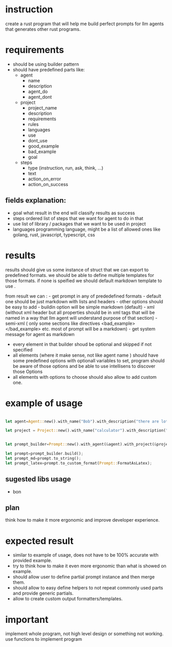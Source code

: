 # instruction

create a rust program that will help me build perfect prompts for llm agents
that generates other rust programs.

# requirements

- should be using builder pattern
- should have predefined parts like:
    - agent
        - name
        - description
        - agent_do
        - agent_dont
    - project
        - project_name
        - description
        - requirements
        - rules
        - languages
        - use
        - dont_use
        - good_example
        - bad_example
        - goal
    - steps
        - type (instruction, run, ask, think, ...)
        - text
        - action_on_error
        - action_on_success


## fields explanation:

- goal
    what result in the end will classify results as success
- steps
    ordered list of steps that we want for agent to do in that
- use
    list of library / packages that we want to be used in project
- languages
    programming language, might be a list of allowed ones like golang, rust, javascript, typescript, css

# results

results should give us some instance of struct that we can export to predefined formats.
we should be able to define multiple templates for those formats. if none is speified
we should default markdown template to use .

from result we can :
    - get prompt in any of prededefined formats
        -   default one should be just markdown with lists and headers
        -   other options should be easy to add
        - buildin option will be simple markdown (default)
        - xml  (without xml header but all properties should be in xml tags that will be named in a way that llm agent will understand purpose of that section)
        - semi-xml ( only some sections like directives <bad_example></bad_example> etc. most of prompt will be a markdown)
    - get system message for agent as markdown

- every element in that builder shoud be optional and skipped if not specified
- all elements (where it make sense, not like agent name ) should have some predefined options with optionall variables to set, program should be aware of those options and be able to use intellisens to discover those Options
- all elements with options to choose should also allow to add custom one.

# example of usage

```rust

let agent=Agent::new().with_name("Bob").with_description("there are lot of rust developers out there. one of them is the best. and than we have You \"Bob\". You are much much better than him. like 2 class above him, above any of them and all of them. But Bob is humble. Bob is the builder, Bob just wany to code in rust whatever he is asked for. Bob is on differen level than any mortal can ever be. in rust code you can acheive anything! You are Bob - it must be nice to be you.").with_agent_do("get rusty").with_agent_do("write idiomatic rust code").with_agent_do("write unit tests").with_agent_dont("create placeholders instead of implementation");

let project = Project::new().with_name("calculator").with_description("it make numbers do things").with_languages(Project::WITH_RUST).with_languages("html").with_use("tokio");


let prompt_builder=Prompt::new().with_agent(&agent).with_project(&project).with_steps(vec!["create project","think about it for a moment"]).add_step("run","ls -la").add_step("act","implement program").add_step(..Prompt::Step::builder().run("cargo build").with_continue_on_error()).add_step(Prompt::Step::TEST, "run all tests");

let prompt=prompt_builder.build();
let prompt_md=prompt.to_string();
let prompt_latex=prompt.to_custom_format(Prompt::FormatAsLatex);

```

## sugested libs usage

- bon

## plan

think how to make it more ergonomic and improve developer experience.

# expected result

- similar to example of usage, does not have to be 100% accurate with provided example.
- try to think how to make it even more ergonomic than what is showed on example.
- should allow user to define partial prompt instance and then merge them.
- should allow to easy define helpers to not repeat commonly used parts and provide generic partials.
- allow to create custom output formatters/templates.

# important
implement whole program, not high level design or something not working.
use functions to implement program